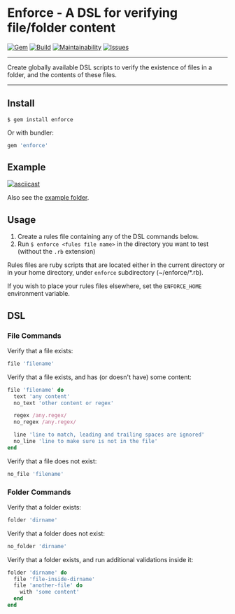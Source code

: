 Enforce - A DSL for verifying file/folder content
==================================================

[![Gem](https://img.shields.io/gem/v/enforce.svg?style=flat-square)](https://rubygems.org/gems/enforce)
[![Build](https://img.shields.io/travis/DannyBen/enforce/master.svg?style=flat-square)](https://travis-ci.org/DannyBen/enforce)
[![Maintainability](https://img.shields.io/codeclimate/maintainability/DannyBen/enforce.svg?style=flat-square)](https://codeclimate.com/github/DannyBen/enforce)
[![Issues](https://img.shields.io/codeclimate/issues/github/DannyBen/enforce.svg?style=flat-square)](https://codeclimate.com/github/DannyBen/enforce)

---

Create globally available DSL scripts to verify the existence of files in
a folder, and the contents of these files.

---

Install
--------------------------------------------------

```
$ gem install enforce
```

Or with bundler:

```ruby
gem 'enforce'
```

Example
--------------------------------------------------

[![asciicast](https://asciinema.org/a/bGvwdnrAzrUeHeGvY4UYfIdFZ.png)](https://asciinema.org/a/bGvwdnrAzrUeHeGvY4UYfIdFZ)

Also see the [example folder](/example).


Usage
--------------------------------------------------

1. Create a rules file containing any of the DSL commands below.
2. Run `$ enforce <fules file name>` in the directory you want to test 
   (without the `.rb` extension)

Rules files are ruby scripts that are located either in the current directory
or in your home directory, under `enforce` subdirectory (~/enforce/*.rb).

If you wish to place your rules files elsewhere, set the `ENFORCE_HOME` 
environment variable.

DSL
--------------------------------------------------

### File Commands

Verify that a file exists:

```ruby
file 'filename'
```

Verify that a file exists, and has (or doesn't have) some content:

```ruby
file 'filename' do
  text 'any content'
  no_text 'other content or regex'

  regex /any.regex/
  no_regex /any.regex/

  line 'line to match, leading and trailing spaces are ignored'
  no_line 'line to make sure is not in the file'
end
```

Verify that a file does not exist:

```ruby
no_file 'filename'
```


### Folder Commands

Verify that a folder exists:

```ruby
folder 'dirname'
```

Verify that a folder does not exist:

```ruby
no_folder 'dirname'
```

Verify that a folder exists, and run additional validations inside it:

```ruby
folder 'dirname' do
  file 'file-inside-dirname'
  file 'another-file' do
    with 'some content'
  end
end
```
